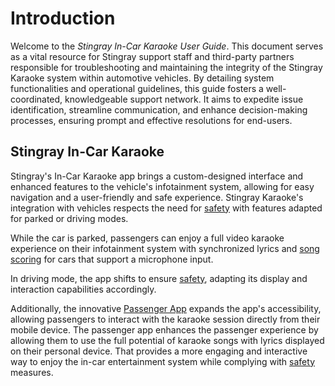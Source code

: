 # Introduction

Welcome to the _Stingray In-Car Karaoke User Guide_. This document serves as a vital resource for Stingray support staff and third-party partners responsible for troubleshooting and maintaining the integrity of the Stingray Karaoke system within automotive vehicles. By detailing system functionalities and operational guidelines, this guide fosters a well-coordinated, knowledgeable support network. It aims to expedite issue identification, streamline communication, and enhance decision-making processes, ensuring prompt and effective resolutions for end-users.

## Stingray In-Car Karaoke

Stingray's In-Car Karaoke app brings a custom-designed interface and enhanced features to the vehicle's infotainment system, allowing for easy navigation and a user-friendly and safe experience. Stingray Karaoke's integration with vehicles respects the need for [safety](./Appendix%20A%20-%20Safety%20Features.md) with features adapted for parked or driving modes. 

While the car is parked, passengers can enjoy a full video karaoke experience on their infotainment system with synchronized lyrics and [song scoring](./Scoring/Overview.md) for cars that support a microphone input. 

In driving mode, the app shifts to ensure [safety](./Appendix%20A%20-%20Safety%20Features.md), adapting its display and interaction capabilities accordingly.

Additionally, the innovative [Passenger App](./Passenger%20App/Overview.md) expands the app's accessibility, allowing passengers to interact with the karaoke session directly from their mobile device. The passenger app enhances the passenger experience by allowing them to use the full potential of karaoke songs with lyrics displayed on their personal device. That provides a more engaging and interactive way to enjoy the in-car entertainment system while complying with [safety](./Appendix%20A%20-%20Safety%20Features.md) measures.
